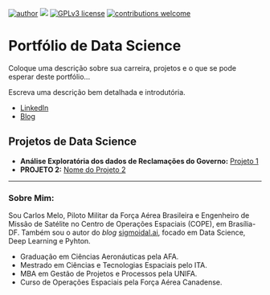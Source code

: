 [![author](https://img.shields.io/badge/author-carlosfab-red.svg)](https://www.linkedin.com/in/carlosfab) [![](https://img.shields.io/badge/python-3.5+-blue.svg)](https://www.python.org/downloads/release/python-365/) [![GPLv3 license](https://img.shields.io/badge/License-GPLv3-blue.svg)](http://perso.crans.org/besson/LICENSE.html) [![contributions welcome](https://img.shields.io/badge/contributions-welcome-brightgreen.svg?style=flat)](https://github.com/carlosfab/data_science/issues)

# Portfólio de Data Science

Coloque uma descrição sobre sua carreira, projetos e o que se pode esperar deste portfólio...

Escreva uma descrição bem detalhada e introdutória.

* [LinkedIn](https://www.linkedin.com/in/carlosfab//)
* [Blog](https://sigmoidal.ai)

## Projetos de Data Science

* **Análise Exploratória dos dados de Reclamações do Governo:** [Projeto 1](https://github.com/DAVIDKSOUSA/DATA_SCIENCE/blob/master/Reclamações_Gov.ipynb)
* **PROJETO 2:**  [Nome do Projeto 2](https://github.com/carlosfab/)

---

### Sobre Mim:

Sou Carlos Melo, Piloto Militar da Força Aérea Brasileira e Engenheiro de Missão de Satélite no Centro de Operações Espaciais (COPE), em Brasília-DF. Também sou o autor do *blog* [sigmoidal.ai](http://sigmoidal.ai), focado em Data Science, Deep Learning e Pyhton.

* Graduação em Ciências Aeronáuticas pela AFA.
* Mestrado em Ciências e Tecnologias Espaciais pelo ITA.
* MBA em Gestão de Projetos e Processos pela UNIFA.
* Curso de Operações Espaciais pela Força Aérea Canadense.

